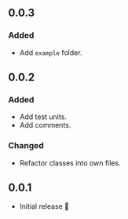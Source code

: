 ## 0.0.3

### Added
* Add `example` folder.

## 0.0.2

### Added
* Add test units.
* Add comments.

### Changed
* Refactor classes into own files.

## 0.0.1

* Initial release 🚀

